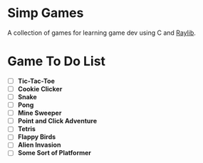 # Simp Games

A collection of games for learning game dev using C and [Raylib](https://www.raylib.com/).


# Game To Do List

- [ ] **Tic-Tac-Toe** 
- [ ] **Cookie Clicker**
- [ ] **Snake** 
- [ ] **Pong** 
- [ ] **Mine Sweeper**
- [ ] **Point and Click Adventure** 
- [ ] **Tetris** 
- [ ] **Flappy Birds** 
- [ ] **Alien Invasion** 
- [ ] **Some Sort of Platformer** 
